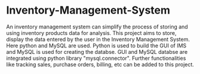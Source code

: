 # Inventory-Management-System
An inventory management system can simplify the process of storing and using inventory products data for analysis.
This project aims to store, display the data entered by the user in the Inventory Management System. Here python and MySQL are used. Python is used to build the GUI of IMS and MySQL is used for creating the databse. GUI and MySQL databse are integrated using python library "mysql.connector".
Further functionalities like tracking sales, purchase orders, billing, etc can be added to this project.
